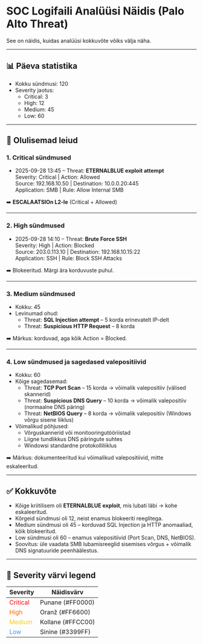 # SOC Logifaili Analüüsi Näidis (Palo Alto Threat)

See on näidis, kuidas analüüsi kokkuvõte võiks välja näha.

---

## 📊 Päeva statistika
- Kokku sündmusi: 120
- Severity jaotus:
  - Critical: 3
  - High: 12
  - Medium: 45
  - Low: 60

---

## 🔎 Olulisemad leiud

### 1. Critical sündmused
- 2025-09-28 13:45 – Threat: **ETERNALBLUE exploit attempt**  
  Severity: Critical | Action: Allowed  
  Source: 192.168.10.50 | Destination: 10.0.0.20:445  
  Application: SMB | Rule: Allow Internal SMB  

➡️ **ESCALAATSIOn L2-le** (Critical + Allowed)

---

### 2. High sündmused
- 2025-09-28 14:10 – Threat: **Brute Force SSH**  
  Severity: High | Action: Blocked  
  Source: 203.0.113.10 | Destination: 192.168.10.15:22  
  Application: SSH | Rule: Block SSH Attacks  

➡️ Blokeeritud. Märgi ära korduvuste puhul.

---

### 3. Medium sündmused
- Kokku: 45  
- Levinumad ohud:
  - Threat: **SQL Injection attempt** – 5 korda erinevatelt IP-delt  
  - Threat: **Suspicious HTTP Request** – 8 korda  

➡️ Märkus: korduvad, aga kõik Action = Blocked.

---

### 4. Low sündmused ja sagedased valepositiivid
- Kokku: 60  
- Kõige sagedasemad:
  - Threat: **TCP Port Scan** – 15 korda → võimalik valepositiiv (välised skannerid)  
  - Threat: **Suspicious DNS Query** – 10 korda → võimalik valepositiiv (normaalne DNS päring)  
  - Threat: **NetBIOS Query** – 8 korda → võimalik valepositiiv (Windows võrgu sisene liiklus)  
- Võimalikud põhjused:
  - Võrguskannerid või monitooringutööriistad  
  - Liigne tundlikkus DNS päringute suhtes  
  - Windowsi standardne protokolliliiklus

➡️ Märkus: dokumenteeritud kui võimalikud valepositiivid, mitte eskaleeritud.

---

## ✅ Kokkuvõte
- Kõige kriitilisem oli **ETERNALBLUE exploit**, mis lubati läbi → kohe eskaleeritud.  
- Kõrgeid sündmusi oli 12, neist enamus blokeeriti reeglitega.  
- Medium sündmusi oli 45 – korduvad SQL Injection ja HTTP anomaaliad, kõik blokeeritud.  
- Low sündmusi oli 60 – enamus valepositiivid (Port Scan, DNS, NetBIOS).  
- Soovitus: üle vaadata SMB lubamisreeglid sisemises võrgus + võimalik DNS signatuuride peenhäälestus.  

---

## 🎨 Severity värvi legend
| Severity  | Näidisvärv |
|-----------|------------|
| <span style="color:#ff0000">Critical</span> | Punane (#FF0000) |
| <span style="color:#ff6600">High</span> | Oranž (#FF6600) |
| <span style="color:#ffcc00">Medium</span> | Kollane (#FFCC00) |
| <span style="color:#3399ff">Low</span> | Sinine (#3399FF) |
